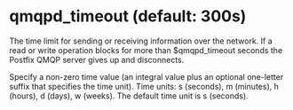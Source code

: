 # qmqpd_timeout (default: 300s)

The time limit for sending or receiving information over the network.
If a read or write operation blocks for more than $qmqpd\_timeout
seconds the Postfix QMQP server gives up and disconnects.



 Specify a non-zero time value (an integral value plus an optional
one-letter suffix that specifies the time unit). Time units: s
(seconds), m (minutes), h (hours), d (days), w (weeks).
The default time unit is s (seconds). 



